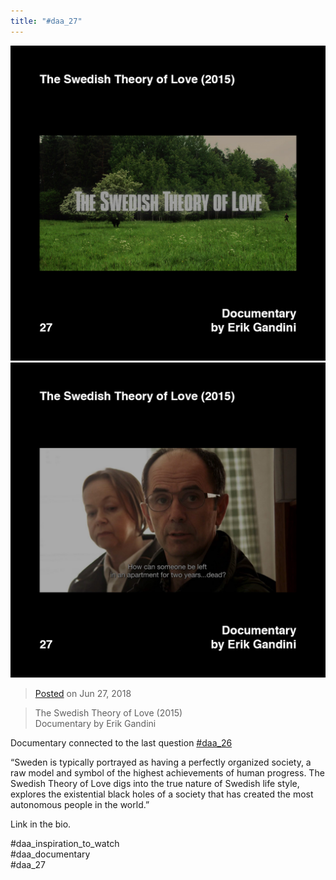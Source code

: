 ```yaml
---
title: "#daa_27"
---
```

<div class="gallery">
    <div class="gallery-row">
        <img src="../assets/201806272259-1.jpg">
        <img src="../assets/201806272259-2.jpg">
    </div>
</div>

>[Posted](202106221357) on Jun 27, 2018

>The Swedish Theory of Love (2015)  
>Documentary by Erik Gandini

Documentary connected to the last question [#daa_26](201806272257)

“Sweden is typically portrayed as having a perfectly organized society, a raw model and symbol of the highest achievements of human progress. The Swedish Theory of Love digs into the true nature of Swedish life style, explores the existential black holes of a society that has created the most autonomous people in the world.”

Link in the bio.

#daa_inspiration_to_watch  
#daa_documentary  
#daa_27